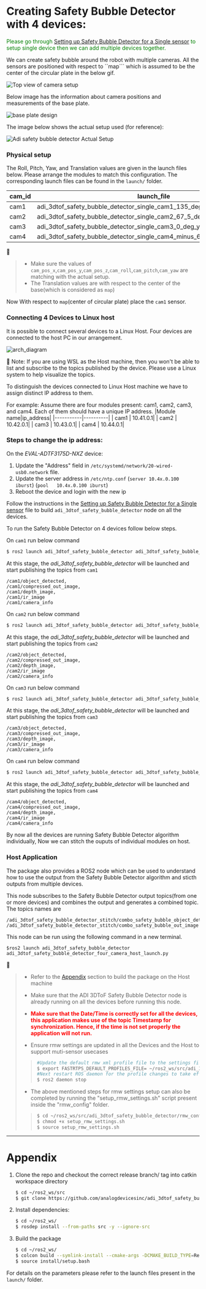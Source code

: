 # Creating Safety Bubble Detector with 4 devices:

<span style="color:green">Please go through [Setting up Safety Bubble Detector for a Single sensor](../README.md) to setup single device then we can add multiple devices together.</span>

We can create safety bubble around the robot with multiple cameras. All the sensors are positioned with respect to ``map``` which is assumed to be the center of the circular plate in the below gif.

![Top view of camera setup](../docs/images/place_cameras_on_top_of_the_robot.gif)

Below image has the information about camera positions and measurements of the base plate.

![base plate design](../docs/images/camera_positions_and_dimensions_on_base_plate.png)

The image below shows the actual setup used (for reference):

![Adi safety bubble detector Actual Setup](../docs/images/realtime_setup.png)

### Physical setup 

The Roll, Pitch, Yaw, and Translation values are given in the launch files below. Please arrange the modules to match this configuration. The corresponding launch files can be found in the ```launch/``` folder. 
 
|cam_id|launch_file|
-------|-----------|
|cam1|adi_3dtof_safety_bubble_detector_single_cam1_135_deg_yaw_launch.py|
|cam2|adi_3dtof_safety_bubble_detector_single_cam2_67_5_deg_yaw_launch.py|
|cam3|adi_3dtof_safety_bubble_detector_single_cam3_0_deg_yaw_launch.py|
|cam4|adi_3dtof_safety_bubble_detector_single_cam4_minus_67_5_deg_yaw_launch.py|

:memo: 
>- Make sure the values of ```cam_pos_x```,```cam_pos_y```,```cam_pos_z```,```cam_roll```,```cam_pitch```,```cam_yaw``` are matching with the actual setup.
>- The Translation values are with respect to the center of the base(which is considered as ```map```)  

Now With respect to ```map```(center of circular plate) place the ```cam1``` sensor.

### Connecting 4 Devices to Linux host
It is possible to connect several devices to a Linux Host. Four devices are connected to the host PC in our arrangement.

![arch_diagram](../docs/images/architecture_diagram_multiple_devices.png)

:memo: Note: 
If you are using WSL as the Host machine, then you won't be able to list and subscribe to the topics published by the device. Please use a Linux system to help visualize the topics.

To distinguish the devices connected to Linux Host machine we have to assign distinct IP address to them.

For example:
Assume there are four modules present: cam1, cam2, cam3, and cam4. Each of them should have a unique IP address.
|Module name|ip_address|
|-----------|----------|
|    cam1   | 10.41.0.1|
|    cam2   | 10.42.0.1|
|    cam3   | 10.43.0.1|
|    cam4   | 10.44.0.1|


### Steps to change the ip address:  
On the *EVAL-ADTF3175D-NXZ* device:
1. Update the "Address" field in ```/etc/systemd/network/20-wired-usb0.network``` file.
2. Update the server address in ```/etc/ntp.conf``` 
   (```server 10.4x.0.100 iburst```)
   (```pool   10.4x.0.100 iburst```) 
3. Reboot the device and login with the new ip

Follow the instructions in the [Setting up Safety Bubble Detector for a Single sensor](../README.md) file to build ```adi_3dtof_safety_bubble_detector``` node on all the devices.

To run the Safety Bubble Detector on 4 devices follow below steps.  

On ```cam1``` run below command
```bash
$ ros2 launch adi_3dtof_safety_bubble_detector adi_3dtof_safety_bubble_detector_single_cam1_135_deg_yaw_launch.py
```

At this stage, the *adi_3dtof_safety_bubble_detector* will be launched and start publishing the topics from ```cam1```

```
/cam1/object_detected,
/cam1/compressed_out_image, 
/cam1/depth_image, 
/cam1/ir_image 
/cam1/camera_info
```

On ```cam2``` run below command
```bash
$ ros2 launch adi_3dtof_safety_bubble_detector adi_3dtof_safety_bubble_detector_single_cam2_67_5_deg_yaw_launch.py
```  
At this stage, the *adi_3dtof_safety_bubble_detector* will be launched and start publishing the topics from ```cam2```  

```
/cam2/object_detected,
/cam2/compressed_out_image, 
/cam2/depth_image, 
/cam2/ir_image 
/cam2/camera_info
```

On ```cam3``` run below command  
```bash
$ ros2 launch adi_3dtof_safety_bubble_detector adi_3dtof_safety_bubble_detector_single_cam3_0_deg_yaw_launch.py
```  
At this stage, the *adi_3dtof_safety_bubble_detector* will be launched and start publishing the topics from ```cam3```  

```
/cam3/object_detected,
/cam3/compressed_out_image, 
/cam3/depth_image, 
/cam3/ir_image 
/cam3/camera_info
```

On ```cam4``` run below command

```bash
$ ros2 launch adi_3dtof_safety_bubble_detector adi_3dtof_safety_bubble_detector_single_cam4_minus_67_5_deg_yaw_launch.py
```
At this stage, the *adi_3dtof_safety_bubble_detector* will be launched and start publishing the topics from ```cam4```

```
/cam4/object_detected,
/cam4/compressed_out_image, 
/cam4/depth_image, 
/cam4/ir_image 
/cam4/camera_info
```       

By now all the devices are running Safety Bubble Detector algorithm individually, Now we can stitch the ouputs of individual modules on host.

### Host Application
The package also provides a ROS2 node which can be used to understand how to use the output from the Safety Bubble Detector algorithm and sticth outputs from multiple devices.

This node subscribes to the Safety Bubble Detector output topics(from one or more devices) and combines the output and generates a combined topic. 
The topics names are 
```
/adi_3dtof_safety_bubble_detector_stitch/combo_safety_bubble_object_detected
/adi_3dtof_safety_bubble_detector_stitch/combo_safety_bubble_out_image
```
This node can be run using the following command in a new terminal. 

```
$ros2 launch adi_3dtof_safety_bubble_detector adi_3dtof_safety_bubble_detector_four_camera_host_launch.py
```

:memo:
>- Refer to the [Appendix](#appendix) section to build the package on the Host machine 
>- Make sure that the ADI 3DToF Safety Bubble Detector node is already running on all the devices before running this node.
>- <span style="color:red">**Make sure that the Date/Time is correctly set for all the devices, this application makes use of the topic Timestamp for synchronization. Hence, if the time is not set properly the application will not run.**</span> 
>
>- Ensure rmw settings are updated in all the Devices and the Host to support muti-sensor usecases
>>```bash
>> #Update the default rmw xml profile file to the settings file present inside "rmw_config" foler
>> $ export FASTRTPS_DEFAULT_PROFILES_FILE= ~/ros2_ws/src/adi_3dtof_safety_bubble_detector/rmw_config/rmw_settings.xml
>>#Next restart ROS daemon for the profile changes to take effect
>>$ ros2 daemon stop
>>```
> - The above mentioned steps for rmw settings setup can also be completed by running the "setup_rmw_settings.sh" script present inside the "rmw_config" folder.
>>```bash
>>$ cd ~/ros2_ws/src/adi_3dtof_safety_bubble_detector/rmw_config
>>$ chmod +x setup_rmw_settings.sh
>>$ source setup_rmw_settings.sh
>>```


---
# Appendix

1. Clone the repo and checkout the correct release branch/
tag into catkin workspace directory

    ```bash
    $ cd ~/ros2_ws/src
    $ git clone https://github.com/analogdevicesinc/adi_3dtof_safety_bubble_detector.git -b v2.0.0
    ```
2. Install dependencies:
    ```bash
    $ cd ~/ros2_ws/
    $ rosdep install --from-paths src -y --ignore-src    
    ```
3. Build the package
    ```bash
    $ cd ~/ros2_ws/
    $ colcon build --symlink-install --cmake-args -DCMAKE_BUILD_TYPE=Release -DHOST_BUILD=TRUE
    $ source install/setup.bash
    ```
For details on the parameters please refer to the launch files present in the ```launch/``` folder.
<br>  
<br>
